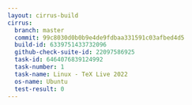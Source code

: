 ```yaml
---
layout: cirrus-build
cirrus:
  branch: master
  commit: 99c8030d0b0b9e4de9fdbaa331591c03afbed4d5
  build-id: 6339751433732096
  github-check-suite-id: 22097586925
  task-id: 6464076839124992
  task-number: 1
  task-name: Linux - TeX Live 2022
  os-name: Ubuntu
  test-result: 0
---
```


